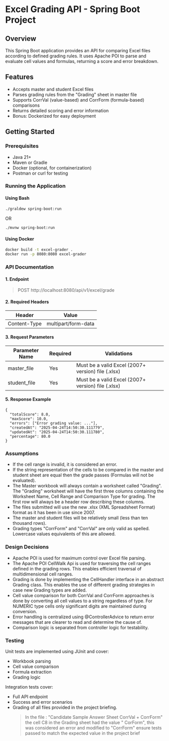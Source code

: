 # Excel Grading API - Spring Boot Project

## Overview

This Spring Boot application provides an API for comparing Excel files according to defined grading rules. It uses
Apache POI to parse and evaluate cell values and formulas, returning a score and error breakdown.

## Features

- Accepts master and student Excel files
- Parses grading rules from the "Grading" sheet in master file
- Supports CorrVal (value-based) and CorrForm (formula-based) comparisons
- Returns detailed scoring and error information
- Bonus: Dockerized for easy deployment

## Getting Started

### Prerequisites

- Java 21+
- Maven or Gradle
- Docker (optional, for containerization)
- Postman or curl for testing

### Running the Application

#### Using Bash

```bash
./graldew spring-boot:run
```

OR

```bash
./mvnw spring-boot:run
```

#### Using Docker

```bash
docker build -t excel-grader .
docker run -p 8080:8080 excel-grader
```

### API Documentation

#### 1. Endpoint

> POST http://localhost:8080/api/v1/excel/grade

#### 2. Required Headers

| Header       | Value               |
|--------------|---------------------|
| Content-Type | multipart/form-data |

#### 3. Request Parameters

| Parameter Name | 	Required | 	Validations                                       |
|----------------|-----------|----------------------------------------------------|
| master_file    | Yes       | Must be a valid Excel (2007+ version) file (.xlsx) |
| student_file   | Yes       | Must be a valid Excel (2007+ version) file (.xlsx) |

#### 5. Response Example

```
{
  "totalScore": 8.0,
  "maxScore": 10.0,
  "errors": ["Error grading value: ..."],
  "createdAt": "2025-04-24T14:50:30.111779",
  "updatedAt": "2025-04-24T14:50:30.111780",
  "percentage": 80.0
}

``` 

### Assumptions

- If the cell range is invalid, it is considered an error.
- If the string representation of the cells to be compared in the master and student sheet are equal then the grade
  passes (Formulas will not be evaluated).
- The Master workbook will always contain a worksheet called "Grading". The "Grading" worksheet will have the first
  three columns containing the Worksheet Name, Cell Range and Comparison Type for grading. The first row will always be
  a header row describing these columns.
- The files submitted will use the new .xlsx (XML Spreadsheet Format) format as it has been in use since 2007.
- The master and student files will be relatively small (less than ten thousand rows).
- Grading types "CorrForm" and "CorrVal" are only valid as spelled. Lowercase values equivalents of this are allowed.

### Design Decisions

- Apache POI is used for maximum control over Excel file parsing.
- The Apache POI CellWalk Api is used for traversing the cell ranges defined in the grading rows. This enables efficient
  traversal of multidimensional cell ranges.
- Grading is done by implementing the CellHandler interface in an abstract Grading class. This enables the use of
  different grading strategies in case new Grading types are added.
- Cell value comparison for both CorrVal and CorrForm approaches is done by converting all cell values to a string
  regardless of type. For NUMERIC type cells only significant digits are maintained during conversion.
- Error handling is centralized using @ControllerAdvice to return error messages that are clearer to read and determine
  the cause of.
- Comparison logic is separated from controller logic for testability.

### Testing

Unit tests are implemented using JUnit and cover:

- Workbook parsing
- Cell value comparison
- Formula extraction
- Grading logic

Integration tests cover:

- Full API endpoint
- Success and error scenarios
- Grading of all files provided in the project briefing.
  > In the file : "Candidate Sample Answer Sheet CorrVal + CorrForm" the cell C8 in the Grading sheet had the value "
  CorForm", this was considered an error and modified to "CorrForm" ensure tests passed to match the expected value in
  the project brief